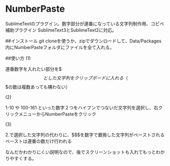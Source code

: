NumberPaste
===========

SublimeTextのプラグイン。数字部分が連番になっている文字列制作用、コピペ補助プラグイン
SublimeText3とSublimeText2に対応。

##インストール
  git cloneを使うか、zipでダウンロードして、Data/Packages内にNumberPasteフォルダにファイルを全て入れる。

##使い方
(1)

連番数字を入れたい部分を$$$とした文字列をクリップボードに入れる
（$$$の数は複数あっても構わない）

(2)

1-10 や 100-161
といった数字２つをハイフンでつないだ文字列を選択し、右クリックメニューからNumberPasteをクリック

(3)

2.で選択した文字列の代わりに、$$$を数字で置換した文字列がペーストされる
ペーストは連番の数だけ行われる


なんだかわかりにくい説明なので、後でスクリーンショットも入れてもっとわかりやすくする。

